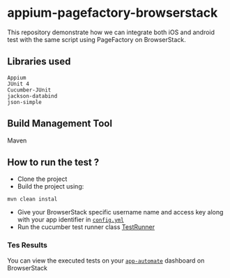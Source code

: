 # appium-pagefactory-browserstack
This repository demonstrate how we can integrate both iOS and android test with the same script using PageFactory on BrowserStack. 
## Libraries used
```
Appium
JUnit 4
Cucumber-JUnit
jackson-databind
json-simple
```
## Build Management Tool
Maven


## How to run the test ?
  - Clone the project 
  - Build the project using:
```
mvn clean instal
```
  - Give your BrowserStack specific username name and access key along with your app identifier in [`config.yml`](https://github.com/MohammedKamle/appium-pagefactory-browserstack/blob/master/src/test/resources/config.yml) 
  - Run the cucumber test runner class [TestRunner](https://github.com/MohammedKamle/appium-pagefactory-browserstack/blob/master/src/test/java/com/browserstack/tests/TestRunner.java)
### Tes Results 
You can view the executed tests on your [`app-automate`](https://app-automate.browserstack.com/dashboard) dashboard on BrowserStack 
